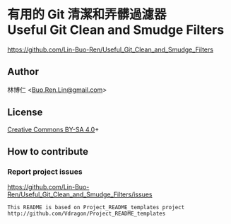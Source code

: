 # 有用的 Git 清潔和弄髒過濾器<br />Useful Git Clean and Smudge Filters
<https://github.com/Lin-Buo-Ren/Useful_Git_Clean_and_Smudge_Filters>  

## Author
林博仁 &lt;<Buo.Ren.Lin@gmail.com>&gt;

## License
[Creative Commons BY-SA 4.0](http://creativecommons.org/licenses/by-sa/4.0/)+

## How to contribute
### Report project issues
<https://github.com/Lin-Buo-Ren/Useful_Git_Clean_and_Smudge_Filters/issues>

```
This README is based on Project_README_templates project
http://github.com/Vdragon/Project_README_templates
```
